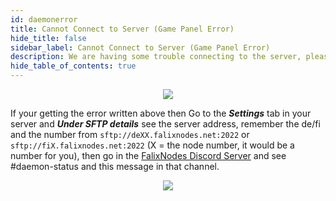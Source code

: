 ```yaml
---
id: daemonerror
title: Cannot Connect to Server (Game Panel Error)
hide_title: false
sidebar_label: Cannot Connect to Server (Game Panel Error)
description: We are having some trouble connecting to the server, please wait..
hide_table_of_contents: true
---
```

<center>
<img src={require('../assets/daemondown.png').default} /><br/></center>

If your getting the error written above then Go to the ***Settings*** tab in your server and ***Under SFTP details*** see the server address, remember the de/fi and the number from `sftp://deXX.falixnodes.net:2022` or `sftp://fiX.falixnodes.net:2022` (X = the node number, it would be a number for you), then go in the [FalixNodes Discord Server](https://discord.gg/falxindoes) and see #daemon-status and this message in that channel.
<center><img src={require('../assets/daemonstatus.png').default} /></center>

